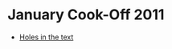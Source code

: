 # January Cook-Off 2011

* [Holes in the text][]

[Holes in the text]: https://www.codechef.com/COOK06/problems/HOLES
